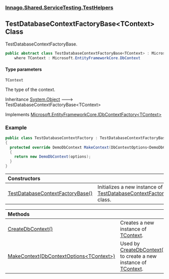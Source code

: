 ### [Innago\.Shared\.ServiceTesting\.TestHelpers](../index.md 'Innago\.Shared\.ServiceTesting\.TestHelpers')

## TestDatabaseContextFactoryBase\<TContext\> Class

TestDatabaseContextFactoryBase\.

```csharp
public abstract class TestDatabaseContextFactoryBase<TContext> : Microsoft.EntityFrameworkCore.IDbContextFactory<TContext>
    where TContext : Microsoft.EntityFrameworkCore.DbContext
```
#### Type parameters

<a name='Innago.Shared.ServiceTesting.TestHelpers.TestDatabaseContextFactoryBase_TContext_.TContext'></a>

`TContext`

The type of the context\.

Inheritance [System\.Object](https://learn.microsoft.com/en-us/dotnet/api/system.object 'System\.Object') &#129106; TestDatabaseContextFactoryBase\<TContext\>

Implements [Microsoft\.EntityFrameworkCore\.IDbContextFactory&lt;](https://learn.microsoft.com/en-us/dotnet/api/microsoft.entityframeworkcore.idbcontextfactory-1 'Microsoft\.EntityFrameworkCore\.IDbContextFactory\`1')[TContext](index.md#Innago.Shared.ServiceTesting.TestHelpers.TestDatabaseContextFactoryBase_TContext_.TContext 'Innago\.Shared\.ServiceTesting\.TestHelpers\.TestDatabaseContextFactoryBase\<TContext\>\.TContext')[&gt;](https://learn.microsoft.com/en-us/dotnet/api/microsoft.entityframeworkcore.idbcontextfactory-1 'Microsoft\.EntityFrameworkCore\.IDbContextFactory\`1')

### Example

```csharp
public class TestDatabaseContextFactory : TestDatabaseContextFactoryBase<DemoDbContext>
{
  protected override DemoDbContext MakeContext(DbContextOptions<DemoDbContext> options)
  {
    return new DemoDbContext(options);
  }
}
```

| Constructors | |
| :--- | :--- |
| [TestDatabaseContextFactoryBase\(\)](TestDatabaseContextFactoryBase().md 'Innago\.Shared\.ServiceTesting\.TestHelpers\.TestDatabaseContextFactoryBase\<TContext\>\.TestDatabaseContextFactoryBase\(\)') | Initializes a new instance of the [TestDatabaseContextFactoryBase&lt;TContext&gt;](index.md 'Innago\.Shared\.ServiceTesting\.TestHelpers\.TestDatabaseContextFactoryBase\<TContext\>') class\. |

| Methods | |
| :--- | :--- |
| [CreateDbContext\(\)](CreateDbContext().md 'Innago\.Shared\.ServiceTesting\.TestHelpers\.TestDatabaseContextFactoryBase\<TContext\>\.CreateDbContext\(\)') | Creates a new instance of [TContext](index.md#Innago.Shared.ServiceTesting.TestHelpers.TestDatabaseContextFactoryBase_TContext_.TContext 'Innago\.Shared\.ServiceTesting\.TestHelpers\.TestDatabaseContextFactoryBase\<TContext\>\.TContext')\. |
| [MakeContext\(DbContextOptions&lt;TContext&gt;\)](MakeContext(DbContextOptions_TContext_).md 'Innago\.Shared\.ServiceTesting\.TestHelpers\.TestDatabaseContextFactoryBase\<TContext\>\.MakeContext\(Microsoft\.EntityFrameworkCore\.DbContextOptions\<TContext\>\)') | Used by [CreateDbContext\(\)](CreateDbContext().md 'Innago\.Shared\.ServiceTesting\.TestHelpers\.TestDatabaseContextFactoryBase\<TContext\>\.CreateDbContext\(\)') to create a new instance of [TContext](index.md#Innago.Shared.ServiceTesting.TestHelpers.TestDatabaseContextFactoryBase_TContext_.TContext 'Innago\.Shared\.ServiceTesting\.TestHelpers\.TestDatabaseContextFactoryBase\<TContext\>\.TContext')\. |
